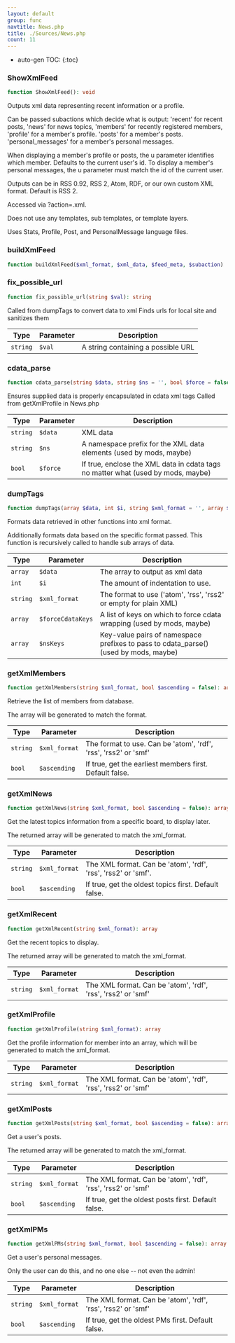 ```yaml
---
layout: default
group: func
navtitle: News.php
title: ./Sources/News.php
count: 11
---
```

* auto-gen TOC:
{:toc}
### ShowXmlFeed

```php
function ShowXmlFeed(): void
```
Outputs xml data representing recent information or a profile.

Can be passed subactions which decide what is output:
 'recent' for recent posts,
 'news' for news topics,
 'members' for recently registered members,
 'profile' for a member's profile.
 'posts' for a member's posts.
 'personal_messages' for a member's personal messages.

When displaying a member's profile or posts, the u parameter identifies which member. Defaults
to the current user's id.
To display a member's personal messages, the u parameter must match the id of the current user.

Outputs can be in RSS 0.92, RSS 2, Atom, RDF, or our own custom XML format. Default is RSS 2.

Accessed via ?action=.xml.

Does not use any templates, sub templates, or template layers.

Uses Stats, Profile, Post, and PersonalMessage language files.

### buildXmlFeed

```php
function buildXmlFeed($xml_format, $xml_data, $feed_meta, $subaction)
```
### fix_possible_url

```php
function fix_possible_url(string $val): string
```
Called from dumpTags to convert data to xml
Finds urls for local site and sanitizes them



Type|Parameter|Description
---|---|---
`string`|`$val`|A string containing a possible URL

### cdata_parse

```php
function cdata_parse(string $data, string $ns = '', bool $force = false): string
```
Ensures supplied data is properly encapsulated in cdata xml tags
Called from getXmlProfile in News.php



Type|Parameter|Description
---|---|---
`string`|`$data`|XML data
`string`|`$ns`|A namespace prefix for the XML data elements (used by mods, maybe)
`bool`|`$force`|If true, enclose the XML data in cdata tags no matter what (used by mods, maybe)

### dumpTags

```php
function dumpTags(array $data, int $i, string $xml_format = '', array $forceCdataKeys = array(), array $nsKeys = array()): void
```
Formats data retrieved in other functions into xml format.

Additionally formats data based on the specific format passed.
This function is recursively called to handle sub arrays of data.

Type|Parameter|Description
---|---|---
`array`|`$data`|The array to output as xml data
`int`|`$i`|The amount of indentation to use.
`string`|`$xml_format`|The format to use ('atom', 'rss', 'rss2' or empty for plain XML)
`array`|`$forceCdataKeys`|A list of keys on which to force cdata wrapping (used by mods, maybe)
`array`|`$nsKeys`|Key-value pairs of namespace prefixes to pass to cdata_parse() (used by mods, maybe)

### getXmlMembers

```php
function getXmlMembers(string $xml_format, bool $ascending = false): array
```
Retrieve the list of members from database.

The array will be generated to match the format.

Type|Parameter|Description
---|---|---
`string`|`$xml_format`|The format to use. Can be 'atom', 'rdf', 'rss', 'rss2' or 'smf'
`bool`|`$ascending`|If true, get the earliest members first. Default false.

### getXmlNews

```php
function getXmlNews(string $xml_format, bool $ascending = false): array
```
Get the latest topics information from a specific board,
to display later.

The returned array will be generated to match the xml_format.

Type|Parameter|Description
---|---|---
`string`|`$xml_format`|The XML format. Can be 'atom', 'rdf', 'rss', 'rss2' or 'smf'.
`bool`|`$ascending`|If true, get the oldest topics first. Default false.

### getXmlRecent

```php
function getXmlRecent(string $xml_format): array
```
Get the recent topics to display.

The returned array will be generated to match the xml_format.

Type|Parameter|Description
---|---|---
`string`|`$xml_format`|The XML format. Can be 'atom', 'rdf', 'rss', 'rss2' or 'smf'

### getXmlProfile

```php
function getXmlProfile(string $xml_format): array
```
Get the profile information for member into an array,
which will be generated to match the xml_format.



Type|Parameter|Description
---|---|---
`string`|`$xml_format`|The XML format. Can be 'atom', 'rdf', 'rss', 'rss2' or 'smf'

### getXmlPosts

```php
function getXmlPosts(string $xml_format, bool $ascending = false): array
```
Get a user's posts.

The returned array will be generated to match the xml_format.

Type|Parameter|Description
---|---|---
`string`|`$xml_format`|The XML format. Can be 'atom', 'rdf', 'rss', 'rss2' or 'smf'
`bool`|`$ascending`|If true, get the oldest posts first. Default false.

### getXmlPMs

```php
function getXmlPMs(string $xml_format, bool $ascending = false): array
```
Get a user's personal messages.

Only the user can do this, and no one else -- not even the admin!

Type|Parameter|Description
---|---|---
`string`|`$xml_format`|The XML format. Can be 'atom', 'rdf', 'rss', 'rss2' or 'smf'
`bool`|`$ascending`|If true, get the oldest PMs first. Default false.


